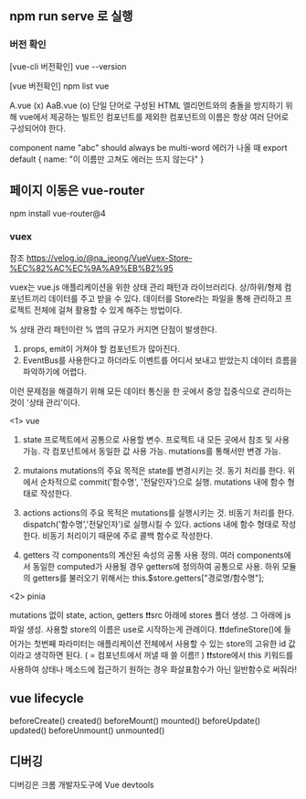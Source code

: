## npm run serve 로 실행

### 버전 확인
[vue-cli 버전확인]
vue --version

[vue 버전확인]
npm list vue

A.vue (x) AaB.vue (o)
단일 단어로 구성된 HTML 엘리먼트와의 충돌을 방지하기 위해 vue에서 제공하는 빌트인 컴포넌트를 제외한 컴포넌트의 이름은 항상 여러 단어로 구성되어야 한다.

component name "abc" should always be multi-word 에러가 나올 때 
export default {
  name: "이 이름만 고쳐도 에러는 뜨지 않는다"
}

## 페이지 이동은 vue-router

npm install vue-router@4

### vuex

참조
https://velog.io/@na_jeong/VueVuex-Store-%EC%82%AC%EC%9A%A9%EB%B2%95

vuex는 vue.js 애플리케이션을 위한 상태 관리 패턴과 라이브러리다.
상/하위/형제 컴포넌트끼리 데이터를 주고 받을 수 있다.
데이터를 Store라는 파일을 통해 관리하고 프로젝트 전체에 걸쳐 활용할 수 있게 해주는 방법이다.

% 상태 관리 패턴이란 %
앱의 규모가 커지면 단점이 발생한다.
1. props, emit이 거쳐야 할 컴포넌트가 많아진다.
2. EventBus를 사용한다고 하더라도 이벤트를 어디서 보내고 받았는지 데이터 흐름을 파악하기에 어렵다.

이런 문제점을 해결하기 위해 모든 데이터 통신을 한 곳에서 중앙 집중식으로 관리하는 것이 '상태 관리'이다.

<1> vue

1. state
프로젝트에서 공통으로 사용할 변수.
프로젝트 내 모든 곳에서 참조 및 사용 가능.
각 컴포넌트에서 동일한 값 사용 가능.
mutations를 통해서만 변경 가능.

2. mutaions
mutations의 주요 목적은 state를 변경시키는 것.
동기 처리를 한다. 위에서 순차적으로
commit('함수명', '전달인자')으로 실행.
mutations 내에 함수 형태로 작성한다.

3. actions
actions의 주요 목적은 mutations를 실행시키는 것.
비동기 처리를 한다.
dispatch('함수명','전달인자')로 실행시킬 수 있다.
actions 내에 함수 형태로 작성한다.
비동기 처리이기 때문에 주로 콜백 함수로 작성한다.

4. getters
각 components의 계산된 속성의 공통 사용 정의.
여러 components에서 동일한 computed가 사용될 경우 getters에 정의하여 공통으로 사용.
하위 모듈의 getters를 불러오기 위해서는 this.$store.getters["경로명/함수명"];

<2> pinia

mutations 없이 state, action, getters
❗❗src 아래에 stores 폴더 생성. 그 아래에 js파일 생성.
사용할 store의 이름은 use로 시작하는게 관례이다.
❗❗defineStore()에 들어가는 첫번째 파라미터는 애플리케이션 전체에서 사용할 수 있는 store의 고유한 id 값이라고 생각하면 된다. ( = 컴포넌트에서 꺼낼 때 쓸 이름!! )
❗❗store에서 this 키워드를 사용하여 상태나 메소드에 접근하기 원하는 경우 화살표함수가 아닌 일반함수로 써줘라!


## vue lifecycle

beforeCreate()
created()
beforeMount()
mounted()
beforeUpdate()
updated()
beforeUnmount()
unmounted()

## 디버깅

디버깅은 크롬 개발자도구에 Vue devtools